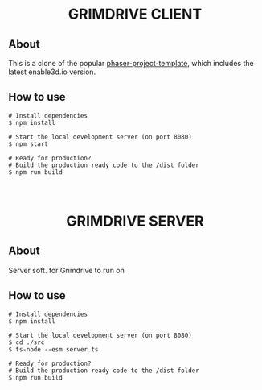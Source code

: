 <h1 align="center">
  <br>
  GRIMDRIVE CLIENT
  <br>
</h1>

## About

This is a clone of the popular [phaser-project-template](https://github.com/yandeu/phaser-project-template), which includes the latest enable3d.io version.

## How to use

```console
# Install dependencies
$ npm install

# Start the local development server (on port 8080)
$ npm start

# Ready for production?
# Build the production ready code to the /dist folder
$ npm run build
```

<h1 align="center">
  <br>
  GRIMDRIVE SERVER
  <br>
</h1>

## About

Server soft. for Grimdrive to run on

## How to use

```console
# Install dependencies
$ npm install

# Start the local development server (on port 8080)
$ cd ./src
$ ts-node --esm server.ts

# Ready for production?
# Build the production ready code to the /dist folder
$ npm run build
```
